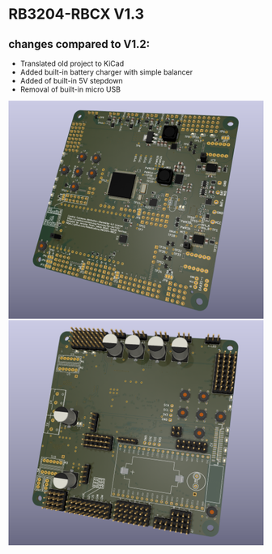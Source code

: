 # RB3204-RBCX V1.3

## changes compared to V1.2:
- Translated old project to KiCad 
- Added built-in battery charger with simple balancer 
- Added of built-in 5V stepdown
- Removal of built-in micro USB

<div align="center">
    <img src="RBCX.png"width="710"/> <img src="RBCX-B.png"width="688"/>
</div>